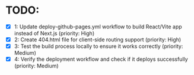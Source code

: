 # TODO:

- [x] 1: Update deploy-github-pages.yml workflow to build React/Vite app instead of Next.js (priority: High)
- [x] 2: Create 404.html file for client-side routing support (priority: High)
- [x] 3: Test the build process locally to ensure it works correctly (priority: Medium)
- [x] 4: Verify the deployment workflow and check if it deploys successfully (priority: Medium)
